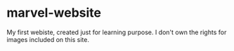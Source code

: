 # marvel-website
My first webiste, created just for learning purpose.
I don't own the rights for images included on this site.
